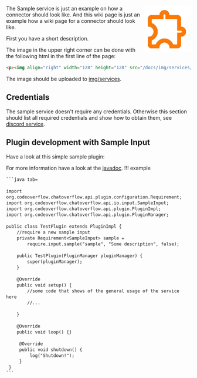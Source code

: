 <p><img align="right" width="128" height="128" src="/docs/img/services/sample-material-icon.png"></p>

The Sample service is just an example on how a connector should look like.
And this wiki page is just an example how a wiki page for a connector should look like.

First you have a short description.

The image in the upper right corner can be done with the following html in the first line of the page:
```html
<p><img align="right" width="128" height="128" src="/docs/img/services/sample-material-icon.png"></p>
```
The image should be uploaded to [img/services](https://github.com/codeoverflow-org/chatoverflow-wiki/tree/master/img/services).

## Credentials

The sample service doesn't require any credentials.
Otherwise this section should list all required credentials and show how to obtain them, see [discord service](/docs/services/Discord.md).

## Plugin development with Sample Input
Have a look at this simple sample plugin:

For more information have a look at the [javadoc](https://docs.codeoverflow.org/code/chatoverflow-api/org/codeoverflow/chatoverflow/api/io/input/SampleInput.html).
!!! example 
    
    ```java tab=
    
    import org.codeoverflow.chatoverflow.api.plugin.configuration.Requirement;
    import org.codeoverflow.chatoverflow.api.io.input.SampleInput;
    import org.codeoverflow.chatoverflow.api.plugin.PluginImpl;
    import org.codeoverflow.chatoverflow.api.plugin.PluginManager;
    
    public class TestPlugin extends PluginImpl {
        //require a new sample input
        private Requirement<SampleInput> sample = 
            require.input.sample("sample", "Some description", false);
        
        public TestPlugin(PluginManager pluginManager) {
            super(pluginManager);
        }
        
        @Override
        public void setup() {
            //some code that shows of the general usage of the service here
            //...
    
        }
        
        @Override
        public void loop() {}
         
         @Override 
         public void shutdown() {
             log("Shutdown!");
         }
     }
    ```